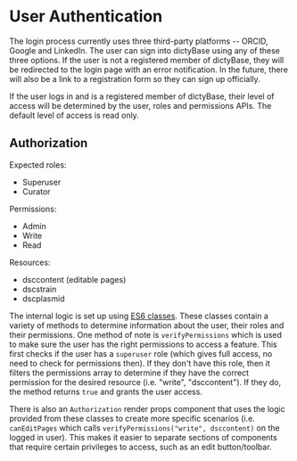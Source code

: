 # User Authentication

The login process currently uses three third-party platforms -- ORCID, Google and LinkedIn. The user can sign into dictyBase using any of these three options. If the user is not a registered member of dictyBase, they will be redirected to the login page with an error notification. In the future, there will also be a link to a registration form so they can sign up officially.

If the user logs in and is a registered member of dictyBase, their level of access will be determined by the user, roles and permissions APIs. The default level of access is read only.

## Authorization

Expected roles:

- Superuser
- Curator

Permissions:

- Admin
- Write
- Read

Resources:

- dsccontent (editable pages)
- dscstrain
- dscplasmid

The internal logic is set up using [ES6 classes](https://developer.mozilla.org/en-US/docs/Web/JavaScript/Reference/Classes). These classes contain a variety of methods to determine information about the user, their roles and their permissions. One method of note is `verifyPermissions` which is used to make sure the user has the right permissions to access a feature. This first checks if the user has a `superuser` role (which gives full access, no need to check for permissions then). If they don't have this role, then it filters the permissions array to determine if they have the correct permission for the desired resource (i.e. "write", "dsccontent"). If they do, the method returns `true` and grants the user access.

There is also an `Authorization` render props component that uses the logic provided from these classes to create more specific scenarios (i.e. `canEditPages` which calls `verifyPermissions("write", dsccontent)` on the logged in user). This makes it easier to separate sections of components that require certain privileges to access, such as an edit button/toolbar.
